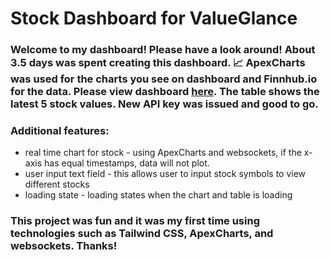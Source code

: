 # Stock Dashboard for ValueGlance

### Welcome to my dashboard! Please have a look around! About 3.5 days was spent creating this dashboard. 📈 ApexCharts was used for the charts you see on dashboard and Finnhub.io for the data. Please view dashboard [here](https://cerulean-bavarois-100eab.netlify.app/). The table shows the latest 5 stock values. New API key was issued and good to go.

### Additional features: 
* real time chart for stock - using ApexCharts and websockets, if the x-axis has equal timestamps, data will not plot.
* user input text field - this allows user to input stock symbols to view different stocks
* loading state - loading states when the chart and table is loading

### This project was fun and it was my first time using technologies such as Tailwind CSS, ApexCharts, and websockets. Thanks!
